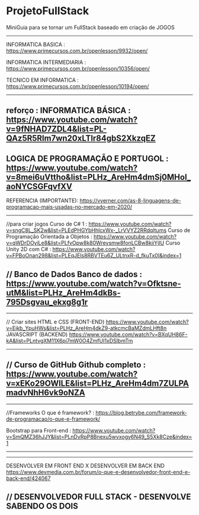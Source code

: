 # ProjetoFullStack
MiniGuia para se tornar um FullStack baseado em criação de JOGOS


------------------------------------------------------
INFORMATICA BASICA : 
https://www.primecursos.com.br/openlesson/9932/open/

INFORMATICA INTERMEDIARIA : 
https://www.primecursos.com.br/openlesson/10356/open/

TECNICO EM INFORMATICA : 
https://www.primecursos.com.br/openlesson/10194/open/

------------------------------------------------------
reforço : 
INFORMATICA BÁSICA : 
https://www.youtube.com/watch?v=9fNHAD7ZDL4&list=PL-QAz5R5Rlm7wn20xLTIr84gbS2XkzqEZ
-----------------------------------------------------

LOGICA DE PROGRAMAÇÃO E PORTUGOL : 
https://www.youtube.com/watch?v=8mei6uVttho&list=PLHz_AreHm4dmSj0MHol_aoNYCSGFqvfXV
------------------------------------------------------

REFERENCIA (IMPORTANTE): 
https://vverner.com/as-8-linguagens-de-programacao-mais-usadas-no-mercado-em-2020/

------------------------------------------------------
//para criar jogos
Curso de C# 1 : https://www.youtube.com/watch?v=sngC8L_SK2w&list=PLEdPHGYbHhlcxWx-_LrVVYZ2RRdqltums
Curso de Programação Orientada a Objetos : https://www.youtube.com/watch?v=qWDrDOyiLe8&list=PLfvOpw8k80Wreysmw8fonLCBw8kiiYjIU
Curso Unity 2D com C# : https://www.youtube.com/watch?v=FPBoOnan298&list=PLEqJEls8RBVTEu6Z_ULtnxR-d_fkuTx0I&index=1


// Banco de Dados
Banco de dados : https://www.youtube.com/watch?v=Ofktsne-utM&list=PLHz_AreHm4dkBs-795Dsgvau_ekxg8g1r
------------------------------------------------------

------------------------------------------------------
// Criar sites
HTML e CSS (FRONT-END) https://www.youtube.com/watch?v=Ejkb_YpuHWs&list=PLHz_AreHm4dkZ9-atkcmcBaMZdmLHft8n
JAVASCRIPT (BACKEND) https://www.youtube.com/watch?v=BXqUH86F-kA&list=PLntvgXM11X6pi7mW0O4ZmfUI1xDSIbmTm

------------------------------------------------------
// Curso de GitHub
Github completo : https://www.youtube.com/watch?v=xEKo29OWILE&list=PLHz_AreHm4dm7ZULPAmadvNhH6vk9oNZA
------------------------------------------------------
------------------------------------------------------
//Frameworks
O que é framework? : https://blog.betrybe.com/framework-de-programacao/o-que-e-framework/


Bootstrap para Front-end : https://www.youtube.com/watch?v=SmQMZ36hJJY&list=PLnDvRpP8Bnexu5wvxogy6N49_S5Xk8Cze&index=1

------------------------------------------------------

------------------------------------------------------
DESENVOLVER EM FRONT END  X  DESENVOLVER EM BACK END
https://www.devmedia.com.br/forum/o-que-e-desenvolvedor-front-end-e-back-end/424067

// DESENVOLVEDOR FULL STACK - DESENVOLVE SABENDO OS DOIS
------------------------------------------------------


